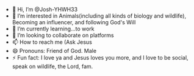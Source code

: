 - 👋 Hi, I’m @Josh-YHWH33
- 👀 I’m interested in Animals(including all kinds of biology and wildlife), Becoming an influencer, and following God's Will 
- 🌱 I’m currently learning...to work 
- 💞️ I’m looking to collaborate on platforms 
- 📫 How to reach me (Ask Jesus
- 😄 Pronouns: Friend of God. Male
- ⚡ Fun fact: I love ya and Jesus loves you more, and I love to be social, speak on wildlife, the Lord, fam.

<!---
Josh-YHWH33/Josh-YHWH33 is a ✨ special ✨ repository because its `README.md` (this file) appears on your GitHub profile.
You can click the Preview link to take a look at your changes.
--->
